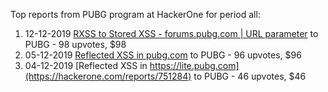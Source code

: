 Top reports from PUBG program at HackerOne for period all:

1. 12-12-2019 [RXSS to Stored XSS - forums.pubg.com | URL parameter](https://hackerone.com/reports/756697) to PUBG - 98 upvotes, $98
2. 05-12-2019 [Reflected XSS in pubg.com](https://hackerone.com/reports/751870) to PUBG - 96 upvotes, $96
3. 04-12-2019 [Reflected XSS in https://lite.pubg.com](https://hackerone.com/reports/751284) to PUBG - 46 upvotes, $46
